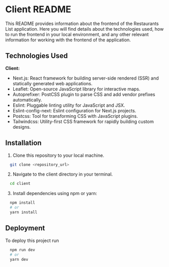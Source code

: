 
# Client README

This README provides information about the frontend of the Restaurants List application. Here you will find details about the technologies used, how to run the frontend in your local environment, and any other relevant information for working with the frontend of the application.


## Technologies Used

**Client:**

- Next.js: React framework for building server-side rendered (SSR) and statically generated web applications.
- Leaflet: Open-source JavaScript library for interactive maps.
- Autoprefixer: PostCSS plugin to parse CSS and add vendor prefixes automatically.
- Eslint: Pluggable linting utility for JavaScript and JSX.
- Eslint-config-next: Eslint configuration for Next.js projects.
- Postcss: Tool for transforming CSS with JavaScript plugins.
- Tailwindcss: Utility-first CSS framework for rapidly building custom designs.

## Installation

1. Clone this repository to your local machine.

```bash
  git clone <repository_url>
```

2. Navigate to the client directory in your terminal.

```bash
  cd client
```

3. Install dependencies using npm or yarn:

```bash
  npm install
  # or
  yarn install
```

## Deployment

To deploy this project run

```bash
  npm run dev
  # or
  yarn dev
```

